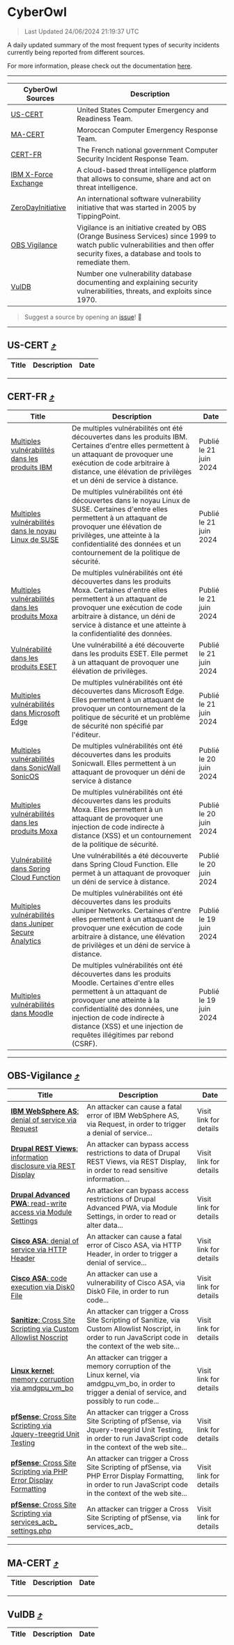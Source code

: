 
 <div id='top'></div>

# CyberOwl

 > Last Updated 24/06/2024 21:19:37 UTC
 
 A daily updated summary of the most frequent types of security incidents currently being reported from different sources.
 
 For more information, please check out the documentation [here](./docs/README.md).
 
 ---
 |CyberOwl Sources|Description|
 |---|---|
 |[US-CERT](#us-cert-arrow_heading_up)|United States Computer Emergency and Readiness Team.|
 |[MA-CERT](#ma-cert-arrow_heading_up)|Moroccan Computer Emergency Response Team.|
 |[CERT-FR](#cert-fr-arrow_heading_up)|The French national government Computer Security Incident Response Team.|
 |[IBM X-Force Exchange](#ibmcloud-arrow_heading_up)|A cloud-based threat intelligence platform that allows to consume, share and act on threat intelligence.|
 |[ZeroDayInitiative](#zerodayinitiative-arrow_heading_up)|An international software vulnerability initiative that was started in 2005 by TippingPoint.|
 |[OBS Vigilance](#obs-vigilance-arrow_heading_up)|Vigilance is an initiative created by OBS (Orange Business Services) since 1999 to watch public vulnerabilities and then offer security fixes, a database and tools to remediate them.|
 |[VulDB](#vuldb-arrow_heading_up)|Number one vulnerability database documenting and explaining security vulnerabilities, threats, and exploits since 1970.|
 
 > Suggest a source by opening an [issue](https://github.com/karimhabush/cyberowl/issues)! :raised_hands:
 ---

## US-CERT [:arrow_heading_up:](#cyberowl)

 |Title|Description|Date|
 |---|---|---|
 
 ---

## CERT-FR [:arrow_heading_up:](#cyberowl)

 |Title|Description|Date|
 |---|---|---|
 |[ Multiples vulnérabilités dans les produits IBM](https://www.cert.ssi.gouv.fr/avis/CERTFR-2024-AVI-0514/)|De multiples vulnérabilités ont été découvertes dans les produits IBM. Certaines d'entre elles permettent à un attaquant de provoquer une exécution de code arbitraire à distance, une élévation de privilèges et un déni de service à distance.|Publié le 21 juin 2024|
 |[ Multiples vulnérabilités dans le noyau Linux de SUSE](https://www.cert.ssi.gouv.fr/avis/CERTFR-2024-AVI-0513/)|De multiples vulnérabilités ont été découvertes dans le noyau Linux de SUSE. Certaines d'entre elles permettent à un attaquant de provoquer une élévation de privilèges, une atteinte à la confidentialité des données et un contournement de la politique de sécurité.|Publié le 21 juin 2024|
 |[ Multiples vulnérabilités dans les produits Moxa](https://www.cert.ssi.gouv.fr/avis/CERTFR-2024-AVI-0512/)|De multiples vulnérabilités ont été découvertes dans les produits Moxa. Certaines d'entre elles permettent à un attaquant de provoquer une exécution de code arbitraire à distance, un déni de service à distance et une atteinte à la confidentialité des données.|Publié le 21 juin 2024|
 |[ Vulnérabilité dans les produits ESET](https://www.cert.ssi.gouv.fr/avis/CERTFR-2024-AVI-0511/)|Une vulnérabilité a été découverte dans les produits ESET. Elle permet à un attaquant de provoquer une élévation de privilèges.|Publié le 21 juin 2024|
 |[ Multiples vulnérabilités dans Microsoft Edge](https://www.cert.ssi.gouv.fr/avis/CERTFR-2024-AVI-0510/)|De multiples vulnérabilités ont été découvertes dans Microsoft Edge. Elles permettent à un attaquant de provoquer un contournement de la politique de sécurité et un problème de sécurité non spécifié par l'éditeur.|Publié le 21 juin 2024|
 |[ Multiples vulnérabilités dans SonicWall SonicOS](https://www.cert.ssi.gouv.fr/avis/CERTFR-2024-AVI-0509/)|De multiples vulnérabilités ont été découvertes dans les produits Sonicwall. Elles permettent à un attaquant de provoquer un déni de service à distance|Publié le 20 juin 2024|
 |[ Multiples vulnérabilités dans les produits Moxa](https://www.cert.ssi.gouv.fr/avis/CERTFR-2024-AVI-0508/)|De multiples vulnérabilités ont été découvertes dans les produits Moxa. Elles permettent à un attaquant de provoquer une injection de code indirecte à distance (XSS) et un contournement de la politique de sécurité.|Publié le 20 juin 2024|
 |[ Vulnérabilité dans Spring Cloud Function](https://www.cert.ssi.gouv.fr/avis/CERTFR-2024-AVI-0507/)|Une vulnérabilités a été découverte dans Spring Cloud Function. Elle permet à un attaquant de provoquer un déni de service à distance.|Publié le 20 juin 2024|
 |[ Multiples vulnérabilités dans Juniper Secure Analytics](https://www.cert.ssi.gouv.fr/avis/CERTFR-2024-AVI-0506/)|De multiples vulnérabilités ont été découvertes dans les produits Juniper Networks. Certaines d'entre elles permettent à un attaquant de provoquer une exécution de code arbitraire à distance, une élévation de privilèges et un déni de service à distance.|Publié le 19 juin 2024|
 |[ Multiples vulnérabilités dans Moodle](https://www.cert.ssi.gouv.fr/avis/CERTFR-2024-AVI-0505/)|De multiples vulnérabilités ont été découvertes dans les produits Moodle. Certaines d'entre elles permettent à un attaquant de provoquer une atteinte à la confidentialité des données, une injection de code indirecte à distance (XSS) et une injection de requêtes illégitimes par rebond (CSRF).|Publié le 19 juin 2024|
 
 ---

## OBS-Vigilance [:arrow_heading_up:](#cyberowl)

 |Title|Description|Date|
 |---|---|---|
 |[<a href="https://vigilance.fr/vulnerability/IBM-WebSphere-AS-denial-of-service-via-Request-44145" class="noirorange"><b>IBM WebSphere AS</b>: denial of service via Request</a>](https://vigilance.fr/vulnerability/IBM-WebSphere-AS-denial-of-service-via-Request-44145)|An attacker can cause a fatal error of IBM WebSphere AS, via Request, in order to trigger a denial of service...|Visit link for details|
 |[<a href="https://vigilance.fr/vulnerability/Drupal-REST-Views-information-disclosure-via-REST-Display-44143" class="noirorange"><b>Drupal REST Views</b>: information disclosure via REST Display</a>](https://vigilance.fr/vulnerability/Drupal-REST-Views-information-disclosure-via-REST-Display-44143)|An attacker can bypass access restrictions to data of Drupal REST Views, via REST Display, in order to read sensitive information...|Visit link for details|
 |[<a href="https://vigilance.fr/vulnerability/Drupal-Advanced-PWA-read-write-access-via-Module-Settings-44142" class="noirorange"><b>Drupal Advanced PWA</b>: read-write access via Module Settings</a>](https://vigilance.fr/vulnerability/Drupal-Advanced-PWA-read-write-access-via-Module-Settings-44142)|An attacker can bypass access restrictions of Drupal Advanced PWA, via Module Settings, in order to read or alter data...|Visit link for details|
 |[<a href="https://vigilance.fr/vulnerability/Cisco-ASA-denial-of-service-via-HTTP-Header-44141" class="noirorange"><b>Cisco ASA</b>: denial of service via HTTP Header</a>](https://vigilance.fr/vulnerability/Cisco-ASA-denial-of-service-via-HTTP-Header-44141)|An attacker can cause a fatal error of Cisco ASA, via HTTP Header, in order to trigger a denial of service...|Visit link for details|
 |[<a href="https://vigilance.fr/vulnerability/Cisco-ASA-code-execution-via-Disk0-File-44140" class="noirorange"><b>Cisco ASA</b>: code execution via Disk0 File</a>](https://vigilance.fr/vulnerability/Cisco-ASA-code-execution-via-Disk0-File-44140)|An attacker can use a vulnerability of Cisco ASA, via Disk0 File, in order to run code...|Visit link for details|
 |[<a href="https://vigilance.fr/vulnerability/Sanitize-Cross-Site-Scripting-via-Custom-Allowlist-Noscript-44135" class="noirorange"><b>Sanitize</b>: Cross Site Scripting via Custom Allowlist Noscript</a>](https://vigilance.fr/vulnerability/Sanitize-Cross-Site-Scripting-via-Custom-Allowlist-Noscript-44135)|An attacker can trigger a Cross Site Scripting of Sanitize, via Custom Allowlist Noscript, in order to run JavaScript code in the context of the web site...|Visit link for details|
 |[<a href="https://vigilance.fr/vulnerability/Linux-kernel-memory-corruption-via-amdgpu-vm-bo-44134" class="noirorange"><b>Linux kernel</b>: memory corruption via amdgpu_vm_bo</a>](https://vigilance.fr/vulnerability/Linux-kernel-memory-corruption-via-amdgpu-vm-bo-44134)|An attacker can trigger a memory corruption of the Linux kernel, via amdgpu_vm_bo, in order to trigger a denial of service, and possibly to run code...|Visit link for details|
 |[<a href="https://vigilance.fr/vulnerability/pfSense-Cross-Site-Scripting-via-Jquery-treegrid-Unit-Testing-44133" class="noirorange"><b>pfSense</b>: Cross Site Scripting via Jquery-treegrid Unit Testing</a>](https://vigilance.fr/vulnerability/pfSense-Cross-Site-Scripting-via-Jquery-treegrid-Unit-Testing-44133)|An attacker can trigger a Cross Site Scripting of pfSense, via Jquery-treegrid Unit Testing, in order to run JavaScript code in the context of the web site...|Visit link for details|
 |[<a href="https://vigilance.fr/vulnerability/pfSense-Cross-Site-Scripting-via-PHP-Error-Display-Formatting-44132" class="noirorange"><b>pfSense</b>: Cross Site Scripting via PHP Error Display Formatting</a>](https://vigilance.fr/vulnerability/pfSense-Cross-Site-Scripting-via-PHP-Error-Display-Formatting-44132)|An attacker can trigger a Cross Site Scripting of pfSense, via PHP Error Display Formatting, in order to run JavaScript code in the context of the web site...|Visit link for details|
 |[<a href="https://vigilance.fr/vulnerability/pfSense-Cross-Site-Scripting-via-services-acb-settings-php-44131" class="noirorange"><b>pfSense</b>: Cross Site Scripting via services_acb_<wbr>settings.php</wbr></a>](https://vigilance.fr/vulnerability/pfSense-Cross-Site-Scripting-via-services-acb-settings-php-44131)|An attacker can trigger a Cross Site Scripting of pfSense, via services_acb_|Visit link for details|
 
 ---

## MA-CERT [:arrow_heading_up:](#cyberowl)

 |Title|Description|Date|
 |---|---|---|
 
 ---

## VulDB [:arrow_heading_up:](#cyberowl)

 |Title|Description|Date|
 |---|---|---|
 